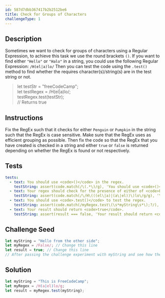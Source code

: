 ```yaml
---
id: 587d7dbb367417b2b2512be6
title: Check for Groups of Characters
challengeType: 1
---
```


## Description
<section id='description'>
Sometimes we want to check for groups of characters using a Regular Expression, to achieve this task we use the round brackets <code>()</code>.
If you want to find either <code>"Hello"</code> or <code>"Halo"</code> in a string, you could use the following Regular Expression: <code>/H(el|a)lo/</code>
Then you can test the code using the <code>.test()</code> method to find whether the requires character(s)/string(s) are in the test string or not.
<blockquote>let testStr = "freeCodeCamp";<br>let testRegex = /H(el|a)lo/;<br>testRegex.test(testStr);<br>// Returns true</blockquote>
</section>

## Instructions
<section id='instructions'>
Fix the RegEx such that it checks for either <code>Penguin</code> or <code>Pumpkin</code> in the string such that the RegEx is case sensitive. Make sure that the RegEx uses as efficient grouping as possible.
Then fix the code so that the RegEx that you have created is checked in a string and either <code>true</code> or <code>false</code> is returned depending on whether the RegEx is found or not respectively.
</section>

## Tests
<section id='tests'>

```yml
tests:
  - text: You should use <code>()</code> in the regex.
    testString: assert(code.match(/\(.*\)/g), 'You should use <code>()</code> in the regex.');
  - text: Your regex should check for the presence of either of <code>Penguin</code> or <code>Pumpkin</code> in the string.
    testString: assert(code.match(/\/H\(((el\|a)|(a\|el))\)lo\/g/g), 'Your regex should check for the presence of either of <code>JavaScript</code> or <code>Python</code> in the string.');
  - text: You should use <code>.test()</code> to test the regex.
    testString: assert(code.match(/myRegex.test\(\s*myString\s*\);?/), 'You should use <code>.test()</code> to test the regex.');
  - text: Your result should return <code>true</code>.
    testString: assert(result === false, 'Your result should return <code>true</code>.');

```

</section>

## Challenge Seed
<section id='challengeSeed'>

<div id='js-seed'>

```js
let myString = "Hello from the other side";
let myRegex = /False/; // Change this line
let result = true; // Change this line
// After passing the challenge experiment with myString and see how the grouping works
```

</div>



</section>

## Solution
<section id='solution'>

```js
let myString = "This is FreeCodeCamp";
let myRegex = /H(a|el)lo/g;
let result = myRegex.test(myString);
```
</section>
